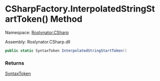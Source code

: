 # CSharpFactory\.InterpolatedStringStartToken\(\) Method

Namespace: [Roslynator.CSharp](../../README.md)

Assembly: Roslynator\.CSharp\.dll

```csharp
public static SyntaxToken InterpolatedStringStartToken()
```

### Returns

[SyntaxToken](https://docs.microsoft.com/en-us/dotnet/api/microsoft.codeanalysis.syntaxtoken)

